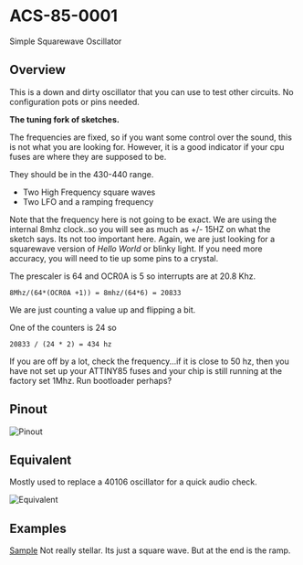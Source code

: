 # ACS-85-0001

Simple Squarewave Oscillator

## Overview

This is a down and dirty oscillator that you can use to test other circuits. No configuration pots or pins needed.

**The tuning fork of sketches.**

The frequencies are fixed, so if you want some control over the sound, this is not what you are looking for.  However, it is a good indicator if your cpu fuses are where they are supposed to be.

They should be in the 430-440 range.

- Two High Frequency square waves
- Two LFO and a ramping frequency

Note that the frequency here is not going to be exact. We are using the internal 8mhz clock..so you will see as much as +/- 15HZ on what the sketch says.  Its not too important here.  Again, we are just looking for a squarewave version of _Hello World_ or blinky light.  If you need more
accuracy, you will need to tie up some pins to a crystal.

The prescaler is 64 and OCR0A is 5 so interrupts are at 20.8 Khz.

```
8Mhz/(64*(OCR0A +1)) = 8mhz/(64*6) = 20833
```

We are just counting a value up and flipping a bit.

One of the counters is 24 so

```
20833 / (24 * 2) = 434 hz
```

If you are off by a lot, check the frequency...if it is close to 50 hz, then you have not set up your ATTINY85 fuses and your chip is still running at the factory set 1Mhz.  Run bootloader perhaps?


## Pinout

![Pinout](https://github.com/robstave/ArduinoComponentSketches/blob/master/ACS-85%20ATTiny85%20sketches/ACS-85-0001/images/acs-85-0001.png)

## Equivalent

Mostly used to replace a 40106 oscillator for a quick audio check.

![Equivalent](https://github.com/robstave/ArduinoComponentSketches/blob/master/ACS-85%20ATTiny85%20sketches/ACS-85-0001/images/ACS-85-0001-overview.png) 

## Examples

[Sample](https://soundcloud.com/user-692410397/85-0001a) Not really stellar.  Its just a square wave.  But at the end is the ramp.